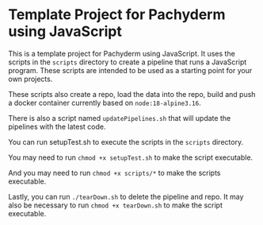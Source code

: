 Template Project for Pachyderm using JavaScript
==============================================

This is a template project for Pachyderm using JavaScript. It uses the scripts in the `scripts` directory to create a pipeline that runs a JavaScript program.
These scripts are intended to be used as a starting point for your own projects.

These scripts also create a repo, load the data into the repo, build and push a docker container currently based on `node:18-alpine3.16`.

There is also a script named `updatePipelines.sh` that will update the pipelines with the latest code.

You can run setupTest.sh to execute the scripts in the `scripts` directory.

You may need to run `chmod +x setupTest.sh` to make the script executable.

And you may need to run `chmod +x scripts/*` to make the scripts executable.

Lastly, you can run `./tearDown.sh` to delete the pipeline and repo. It may also be necessary to run `chmod +x tearDown.sh` to make the script executable.

